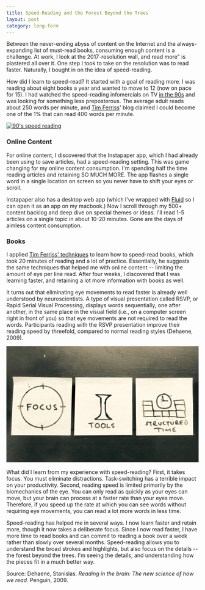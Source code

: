 ```yaml
---
title: Speed-Reading and the Forest Beyond the Trees
layout: post
category: long-form
---
```



Between the never-ending abyss of content on the Internet and the always-expanding list of must-read books, consuming enough content is a challenge. At work, I look at the 2017-resolution wall, and
read more" is plastered all over it. One step I took to take on the resolution was to read faster. Naturally, I bought in on the idea of speed-reading.

How did I learn to speed-read?  It started with a goal of reading more.  I was reading about eight books a year and wanted to move to 12 (now on pace for 15).  I had watched the speed-reading infomercials on TV [in the 90s](https://www.youtube.com/watch?v=I54q6yeV8B0) and was looking for something less preposterous.  The average adult reads about 250 words per minute, and [Tim Ferriss](http://tim.blog/2009/07/30/speed-reading-and-accelerated-learning/)&#39; blog claimed I could become one of the 1% that can read 400 words per minute.

[![90's speed reading](http://img.youtube.com/vi/I54q6yeV8B0/0.jpg)](http://www.youtube.com/watch?v=I54q6yeV8B0 "Speed-Reading Infomercial")

### Online Content

For online content, I discovered that the Instapaper app, which I had already been using to save articles, had a speed-reading setting. This was game changing for my online content consumption. I&#39;m spending half the time reading articles and retaining SO MUCH MORE. The app flashes a single word in a single location on screen so you never have to shift your eyes or scroll.

Instapaper also has a desktop web app (which I've wrapped with [Fluid](http://fluidapp.com/) so I can open it as an app on my macbook.) Now I scroll through my 500+ content backlog and deep dive on special themes or ideas. I'll read 1-5 articles on a single topic in about 10-20 minutes. Gone are the days of aimless content consumption.

### Books

I applied [Tim Ferriss&#39; techniques](mailto:http://tim.blog/2009/07/30/speed-reading-and-accelerated-learning/) to learn how to speed-read books, which took 20 minutes of reading and a lot of practice.  Essentially, he suggests the same techniques that helped me with online content -- limiting the amount of eye per line read. After four weeks, I discovered that I was learning faster, and retaining a lot more information with books as well.

It turns out that eliminating eye movements to read faster is already well understood by neuroscientists.  A type of visual presentation called RSVP, or Rapid Serial Visual Processing, displays words sequentially, one after another, in the same place in the visual field (i.e., on a computer screen right in front of you) so that eye movements are not required to read the words.  Participants reading with the RSVP presentation improve their reading speed by threefold, compared to normal reading styles (Dehaene, 2009).

![Speed Reading Reqs](/../images/speedread.jpg)


What did I learn from my experience with speed-reading?  First, it takes focus.  You must eliminate distractions.  Task-switching has a terrible impact on your productivity.  Second, reading speed is limited primarily by the biomechanics of the eye.  You can only read as quickly as your eyes can move, but your brain can process at a faster rate than your eyes move.  Therefore, if you speed up the rate at which you can see words without requiring eye movements, you can read a lot more words in less time.

Speed-reading has helped me in several ways.  I now learn faster and retain more, though it now takes a deliberate focus.  Since I now read faster, I have more time to read books and can commit to reading a book over a week rather than slowly over several months.  Speed-reading allows you to understand the broad strokes and highlights, but also focus on the details -- the forest beyond the trees. I&#39;m seeing the details, and understanding how the pieces fit in a much better way.

Source: Dehaene, Stanislas. _Reading in the brain: The new science of how we read_. Penguin, 2009.